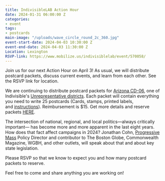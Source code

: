 ```yaml
---
title: IndivisibleLAB Action Hour
date: 2024-01-31 06:00:00 Z
categories:
- event
tags:
- postcards
main-image: "/uploads/wave_circle_round_2c_360.jpg"
event-start-date: 2024-04-03 10:30:00 Z
event-end-date: 2024-04-03 11:30:00 Z
Location: Lexington
RSVP-link: https://www.mobilize.us/indivisiblelab/event/570058/
---
```


Join us for our next Action Hour on April 3! As usual, we will distribute postcard packets, discuss current events, and learn from each other. See the RSVP link for location. 

We are continuing to distribute postcard packets for [Arizona CD-06](https://ballotpedia.org/Arizona%27s_6th_Congressional_District), one of Indivisible's [Unrepresentative districts](https://www.unrepresentative18.org/reps). Each packet will contain everything you need to write 25 postcards (Cards, stamps, printed labels, and [instructions](https://docs.google.com/document/d/14R9yH78HanpfOlubg6FvoZ5i9XuHwTrZZpIXkPkkiIU/edit?usp=sharing)). Reimbursement is $15. Get more details and reserve packets [HERE](https://docs.google.com/forms/d/e/1FAIpQLSdLtmqORrP6ALk2zPixyF0w6U0v6yXPrvcAywhtme_6GrI0ww/viewform).

The intersection of national, regional, and local politics—always critically important— has become more and more apparent in the last eight years. How does that fact affect campaigns in 2024? Jonathan Cohn, [Progressive Mass](https://www.progressivemass.com/) Policy Director and contributor to The Boston Globe, Commonwealth Magazine, WGBH, and other outlets, will speak about that and about key state legislation.

Please RSVP so that we know to expect you and how many postcard packets to reserve.

Feel free to come and share anything you are working on!